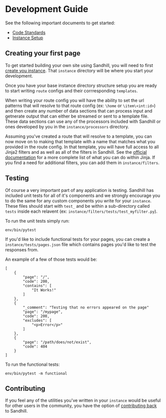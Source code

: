 Development Guide
==================

See the following important documents to get started:

* [Code Standards](/code-standards)
* [Instance Setup](/instance-setup)

Creating your first page
------------------------

To get started building your own site using Sandhill, you will need to first
[create you instance](/instance-setup). That `instance` directory will
be where you start your development.

Once you have your base instance directory structure setup you are ready to start
writing `route` configs and their corrresponding `templates`.

When writing your route config you will have the ability to set the url patterns that
will resolve to that route config (ex: `\home` or `\item\<int:id>`) and then create
any number of data sections that can process input and getnerate output that can
either be streamed or sent to a template file. These data sections can use any of the
processors included with Sandhill or ones developed by you in the `instance/processors`
directory.

Assuming you've created a route that will resolve to a template, you can now move
on to making that template with a name that matches what you provided in the route
config. In that template, you will have full access to all Jinja2 filters and as well
as all of the filters in Sandhill. See the
[official documentation](https://jinja.palletsprojects.com/en/2.11.x/templates/)
for a more complete list of what you can do within Jinja. If you find a need for additional filters,
you can add them in `instance/filters`.

Testing
-------

Of course a very important part of any application is testing. Sandhill has included unit tests for
all of it's components and we strongly encourage you to do the same for any custom components
you write for your `instance`. These files should start with `test_` and be within a sub-directory
called `tests` inside each relavent (ex: `instance/filters/tests/test_myfilter.py`).

To run the unit tests simply run:
```
env/bin/pytest
```

If you'd like to include functional tests for your pages, you can create a `instance/tests/pages.json`
file which contains pages you'd like to test the responses from.

An example of a few of those tests would be:
```
[
    {
        "page": "/",
        "code": 200,
        "contains": [
            "It Works!"
        ]
    },
    {
        "_comment": "Testing that no errors appeared on the page"
        "page": "/mypage",
        "code": 200,
        "excludes": [
            "<p>Error</p>"
        ]
    },
    {
        "page": "/path/does/not/exist",
        "code": 404
    }
]
```

To run the functional tests:
```
env/bin/pytest -m functional
```

Contributing
-------------
If you feel any of the utilities you've written in your `instance` would be useful
for other users in the community, you have the option of
[contributing back](https://github.com/MSU-Libraries/sandhill/blob/master/CONTRIBUTING.md)
to Sandhill.
